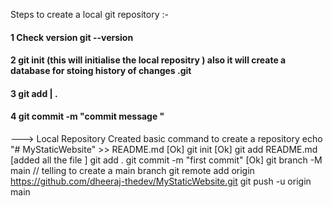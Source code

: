 Steps to create a local git repository :-
#### 1 Check version git --version
#### 2 git init (this will initialise the local repositry  ) also it will create a database for stoing history of changes .git
#### 3 git add <file name> | .
#### 4 git commit -m "commit message "

---> Local Repository Created 
basic command to create a repository
echo "# MyStaticWebsite" >> README.md  [Ok]
git init   [Ok]
git add README.md [added all the file ] git add .
git commit -m "first commit" [Ok]
git branch -M main  // telling to create a main branch 
git remote add origin https://github.com/dheeraj-thedev/MyStaticWebsite.git
git push -u origin main